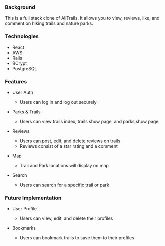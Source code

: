 <h3>Background</h3>

This is a full stack clone of AllTrails. It allows you to view, reviews, like, and comment on hiking trails and nature parks.

<h3>Technologies</h3>

- React
- AWS
- Rails
- BCrypt
- PostgreSQL

<h3>Features</h3>

- User Auth
  - Users can log in and log out securely

- Parks & Trails
  - Users can view trails index, trails show page, and parks show page

- Reviews
  - Users can post, edit, and delete reviews on trails
  - Reviews consist of a star rating and a comment

- Map
  - Trail and Park locations will display on map

- Search
  - Users can search for a specific trail or park

<h3>Future Implementation</h3>

- User Profile
  - Users can view, edit, and delete their profiles
  
- Bookmarks
  - Users can bookmark trails to save them to their profiles

